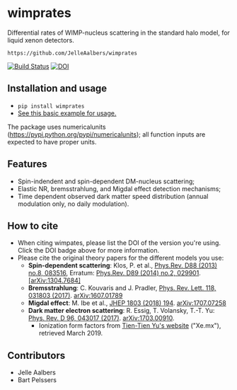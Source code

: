 wimprates
=========

Differential rates of WIMP-nucleus scattering in the standard halo model, for liquid xenon detectors.

`https://github.com/JelleAalbers/wimprates`

[![Build Status](https://travis-ci.org/JelleAalbers/wimprates.svg?branch=master)](https://travis-ci.org/JelleAalbers/wimprates)
[![DOI](https://zenodo.org/badge/117823144.svg)](https://zenodo.org/badge/latestdoi/117823144)

Installation and usage
----------------------
 - `pip install wimprates`
 - [See this basic example for usage.](https://github.com/JelleAalbers/wimprates/blob/master/notebooks/Example.ipynb)

The package uses numericalunits (https://pypi.python.org/pypi/numericalunits); all function inputs
are expected to have proper units.


Features
--------
- Spin-indendent and spin-dependent DM-nucleus scattering;
- Elastic NR, bremsstrahlung, and Migdal effect detection mechanisms;
- Time dependent observed dark matter speed distribution (annual modulation only, no daily modulation).


How to cite
------------
- When citing wimpates, please list the DOI of the version you're using. Click the DOI badge above for more information.
- Please cite the original theory papers for the different models you use:
  - **Spin-dependent scattering**: Klos, P. et al., [Phys.Rev. D88 (2013) no.8, 083516](https://journals.aps.org/prd/abstract/10.1103/PhysRevD.88.083516), Erratum: [Phys.Rev. D89 (2014) no.2, 029901](https://journals.aps.org/prd/abstract/10.1103/PhysRevD.89.029901). [[arXiv:1304.7684]](https://arxiv.org/abs/1304.7684)  
  - **Bremsstrahlung**: C. Kouvaris and J. Pradler, [Phys. Rev. Lett. 118, 031803 (2017)](https://journals.aps.org/prl/abstract/10.1103/PhysRevLett.118.031803). [arXiv:1607.01789](https://arxiv.org/abs/1607.01789)
  - **Migdal effect**: M. Ibe et al., [JHEP 1803 (2018) 194](https://link.springer.com/article/10.1007/JHEP03(2018)194). [arXiv:1707.07258](https://arxiv.org/abs/1707.07258) 
  - **Dark matter electron scattering**: R. Essig, T. Volansky, T.-T. Yu: [Phys. Rev. D 96, 043017 (2017)](https://journals.aps.org/prd/abstract/10.1103/PhysRevD.96.043017). [arXiv:1703.00910](https://arxiv.org/abs/1703.00910).
    - Ionization form factors from [Tien-Tien Yu's website](http://ddldm.physics.sunysb.edu/ddlDM/) ("Xe.mx"), retrieved March 2019.

Contributors
-------------
 * Jelle Aalbers
 * Bart Pelssers